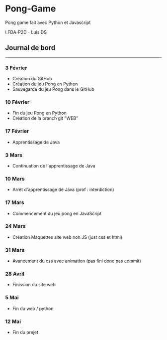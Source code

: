 # Pong-Game
Pong game fait avec Python et Javascript

I.FDA-P2D - 
Luis DS

## Journal de bord

------------------------------------------------

### 3 Février

- Création du GitHub
- Création du jeu Pong en Python
- Sauvegarde du jeu Pong dans le GitHub

### 10 Février

- Fin du jeu Pong en Python
- Création  de la branch git "WEB"

### 17 Février

- Apprentissage de Java

### 3 Mars
 
- Continuation de l'apprentissage de Java

### 10 Mars 

- Arrêt d'apprentissage de Java (prof : interdiction)

### 17 Mars

- Commencement du jeu pong en JavaScript

### 24 Mars

- Création Maquettes site web non JS (just css et html)

### 31 Mars

- Avancement du css avec animation (pas fini donc pas commit)

### 28 Avril

- Finission du site web

### 5 Mai 

- Fin du web / python

### 12 Mai 

- Fin du prejet
